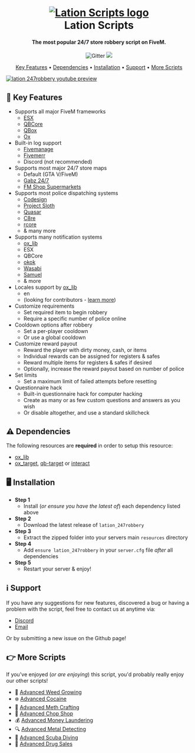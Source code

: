 <h1 align="center">
    <br>
    <a href="https://lationscripts.com?utm_source=github&utm_medium=free-script"><img src="https://img.lationscripts.com/icons/lation-scripts-logo.png" alt="Lation Scripts logo"><a>
    <br>
        Lation Scripts
    <br>
</h1>

<h4 align="center">The most popular 24/7 store robbery script on FiveM.</h4>

<p align="center">
    <img src="https://img.shields.io/github/stars/iamlation/lation_247robbery?logo=github" alt="Gitter">
    <img src="https://img.shields.io/github/downloads/iamlation/lation_247robbery/total?logo=github&style=social">
</p>

<p align="center">
    <a href="#key-features">Key Features</a> •
    <a href="#dependencies">Dependencies</a> •
    <a href="#installation">Installation</a> •
    <a href="#support">Support</a> •
    <a href="#more-scripts">More Scripts</a>
</p>

[![lation 247robbery youtube preview](https://img.lationscripts.com/products/store-robbery-thumbnail-preview.jpg)](https://www.youtube.com/watch?v=L5fWSR1G_mA)

## 🔑 Key Features

* Supports all major FiveM frameworks
  - [ESX](https://github.com/esx-framework)
  - [QBCore](https://github.com/qbcore-framework)
  - [QBox](https://github.com/Qbox-project)
  - [Ox](https://github.com/overextended)
* Built-in log support
  - [Fivemanage](https://fivemanage.com/?utm_source=github&utm_medium=lation)
  - [Fivemerr](https://fivemerr.com/?utm_source=github&utm_medium=lation)
  - Discord (not recommended)
* Supports most major 24/7 store maps
  - Default (GTA V/FiveM)
  - [Gabz 24/7](https://fivem.gabzv.com/package/5024641/?utm_source=github&utm_medium=lation)
  - [FM Shop Supermarkets](https://fmshop.tebex.io/category/2175260/?utm_source=github&utm_medium=lation)
* Supports most police dispatching systems
  - [Codesign](https://codesign.pro/product/4206357/?utm_source=github&utm_medium=lation)
  - [Project Sloth](https://github.com/Project-Sloth/ps-dispatch)
  - [Quasar](https://www.quasar-store.com/en/package/5695149/?utm_source=github&utm_medium=lation)
  - [C8re](https://www.c8re.store/package/4462305/?utm_source=github&utm_medium=lation)
  - [rcore](https://store.rcore.cz/package/5789351/?utm_source=github&utm_medium=lation)
  - & many more
* Supports many notification systems
  - [ox_lib](https://github.com/overextended/ox_lib)
  - ESX
  - QBCore
  - [okok](https://okok.tebex.io/package/4724993/?utm_source=github&utm_medium=lation)
  - [Wasabi](https://wasabiscripts.com/product/6215100/?utm_source=github&utm_medium=lation)
  - [Samuel](https://github.com/Samuels-Development/sd-notify)
  - & more
* Locales support by [ox_lib](https://github.com/overextended/ox_lib)
  - en
  - (looking for contributors - [learn more](https://github.com/lation-scripts/translations))
* Customize requirements
  - Set required item to begin robbery
  - Require a specific number of police online
* Cooldown options after robbery
  - Set a per-player cooldown
  - Or use a global cooldown
* Customize reward payout
  - Reward the player with dirty money, cash, or items
  - Individual rewards can be assigned for registers & safes
  - Reward multiple items for registers & safes if desired
  - Optionally, increase the reward payout based on number of police
* Set limits
  - Set a maximum limit of failed attempts before resetting
* Questionnaire hack
  - Built-in questionnaire hack for computer hacking
  - Create as many or as few custom questions and answers as you wish
  - Or disable altogether, and use a standard skillcheck

## ⚠️ Dependencies
The following resources are **required** in order to setup this resource:
* [ox_lib](https://github.com/overextended/ox_lib/releases)
* [ox_target](https://github.com/overextended/ox_target/releases), [qb-target](https://github.com/qbcore-framework/qb-target) or [interact](https://github.com/darktrovx/interact)

## 🖥️ Installation

* **Step 1**
  - Install (*or ensure you have the latest of*) each dependency listed above
* **Step 2**
  - Download the latest release of ```lation_247robbery```
* **Step 3**
  - Extract the zipped folder into your servers main ```resources``` directory
* **Step 4**
  - Add ```ensure lation_247robbery``` in your ```server.cfg``` file *after* all dependencies
* **Step 5**
  - Restart your server & enjoy!

## ℹ️ Support

If you have any suggestions for new features, discovered a bug or having a problem with the script, feel free to contact us at anytime via:
* [Discord](https://discord.gg/9EbY4nM5uu)
* [Email](mailto:support@lationscripts.com)

Or by submitting a new issue on the Github page!

## 👉 More Scripts
If you've enjoyed (*or are enjoying*) this script, you'd probably really enjoy our other scripts! 

* 🌿 [Advanced Weed Growing](https://lationscripts.com/product/weed-growing?utm_source=github&utm_medium=free-script)
* ❄️ [Advanced Cocaine](https://lationscripts.com/product/coke-processing?utm_source=github&utm_medium=free-script)
* 💉 [Advanced Meth Crafting](https://lationscripts.com/product/meth-crafting?utm_source=github&utm_medium=free-script)
* 🔨 [Advanced Chop Shop](https://lationscripts.com/product/chop-shop?utm_source=github&utm_medium=free-script)
* 💰 [Advanced Money Laundering](https://lationscripts.com/product/money-wash?utm_source=github&utm_medium=free-script)
* 🔍 [Advanced Metal Detecting](https://lationscripts.com/product/metal-detecting?utm_source=github&utm_medium=free-script)
* 🤿 [Advanced Scuba Diving](https://lationscripts.com/product/scuba-diving?utm_source=github&utm_medium=free-script)
* 💊 [Advanced Drug Sales](https://lationscripts.com/product/drug-selling?utm_source=github&utm_medium=free-script)
